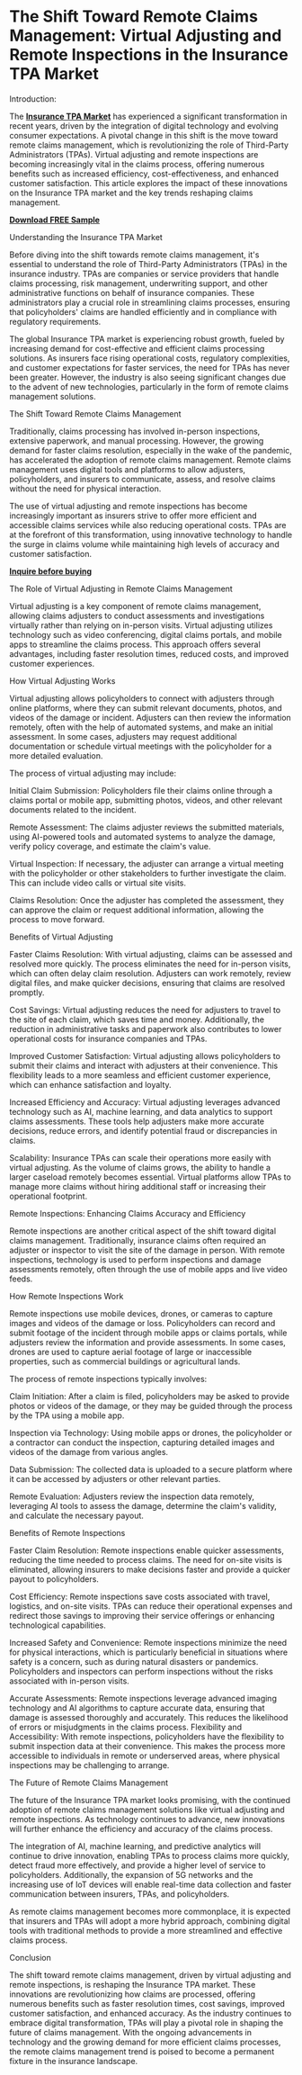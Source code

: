 # The Shift Toward Remote Claims Management: Virtual Adjusting and Remote Inspections in the Insurance TPA Market
Introduction:

The **[Insurance TPA Market](https://www.nextmsc.com/report/insurance-tpa-market)** has experienced a significant transformation in recent years, driven by the integration of digital technology and evolving consumer expectations. A pivotal change in this shift is the move toward remote claims management, which is revolutionizing the role of Third-Party Administrators (TPAs). Virtual adjusting and remote inspections are becoming increasingly vital in the claims process, offering numerous benefits such as increased efficiency, cost-effectiveness, and enhanced customer satisfaction. This article explores the impact of these innovations on the Insurance TPA market and the key trends reshaping claims management. 

**[Download FREE Sample](https://www.nextmsc.com/insurance-tpa-market/request-sample)**

Understanding the Insurance TPA Market

Before diving into the shift towards remote claims management, it's essential to understand the role of Third-Party Administrators (TPAs) in the insurance industry. TPAs are companies or service providers that handle claims processing, risk management, underwriting support, and other administrative functions on behalf of insurance companies. These administrators play a crucial role in streamlining claims processes, ensuring that policyholders' claims are handled efficiently and in compliance with regulatory requirements.

The global Insurance TPA market is experiencing robust growth, fueled by increasing demand for cost-effective and efficient claims processing solutions. As insurers face rising operational costs, regulatory complexities, and customer expectations for faster services, the need for TPAs has never been greater. However, the industry is also seeing significant changes due to the advent of new technologies, particularly in the form of remote claims management solutions.

The Shift Toward Remote Claims Management

Traditionally, claims processing has involved in-person inspections, extensive paperwork, and manual processing. However, the growing demand for faster claims resolution, especially in the wake of the pandemic, has accelerated the adoption of remote claims management. Remote claims management uses digital tools and platforms to allow adjusters, policyholders, and insurers to communicate, assess, and resolve claims without the need for physical interaction.

The use of virtual adjusting and remote inspections has become increasingly important as insurers strive to offer more efficient and accessible claims services while also reducing operational costs. TPAs are at the forefront of this transformation, using innovative technology to handle the surge in claims volume while maintaining high levels of accuracy and customer satisfaction.

**[Inquire before buying](https://www.nextmsc.com/insurance-tpa-market/inquire-before-buying)**

The Role of Virtual Adjusting in Remote Claims Management

Virtual adjusting is a key component of remote claims management, allowing claims adjusters to conduct assessments and investigations virtually rather than relying on in-person visits. Virtual adjusting utilizes technology such as video conferencing, digital claims portals, and mobile apps to streamline the claims process. This approach offers several advantages, including faster resolution times, reduced costs, and improved customer experiences.

How Virtual Adjusting Works

Virtual adjusting allows policyholders to connect with adjusters through online platforms, where they can submit relevant documents, photos, and videos of the damage or incident. Adjusters can then review the information remotely, often with the help of automated systems, and make an initial assessment. In some cases, adjusters may request additional documentation or schedule virtual meetings with the policyholder for a more detailed evaluation.

The process of virtual adjusting may include:

Initial Claim Submission: Policyholders file their claims online through a claims portal or mobile app, submitting photos, videos, and other relevant documents related to the incident.

Remote Assessment: The claims adjuster reviews the submitted materials, using AI-powered tools and automated systems to analyze the damage, verify policy coverage, and estimate the claim's value.

Virtual Inspection: If necessary, the adjuster can arrange a virtual meeting with the policyholder or other stakeholders to further investigate the claim. This can include video calls or virtual site visits.

Claims Resolution: Once the adjuster has completed the assessment, they can approve the claim or request additional information, allowing the process to move forward.

Benefits of Virtual Adjusting

Faster Claims Resolution: With virtual adjusting, claims can be assessed and resolved more quickly. The process eliminates the need for in-person visits, which can often delay claim resolution. Adjusters can work remotely, review digital files, and make quicker decisions, ensuring that claims are resolved promptly.

Cost Savings: Virtual adjusting reduces the need for adjusters to travel to the site of each claim, which saves time and money. Additionally, the reduction in administrative tasks and paperwork also contributes to lower operational costs for insurance companies and TPAs.

Improved Customer Satisfaction: Virtual adjusting allows policyholders to submit their claims and interact with adjusters at their convenience. This flexibility leads to a more seamless and efficient customer experience, which can enhance satisfaction and loyalty.

Increased Efficiency and Accuracy: Virtual adjusting leverages advanced technology such as AI, machine learning, and data analytics to support claims assessments. These tools help adjusters make more accurate decisions, reduce errors, and identify potential fraud or discrepancies in claims.

Scalability: Insurance TPAs can scale their operations more easily with virtual adjusting. As the volume of claims grows, the ability to handle a larger caseload remotely becomes essential. Virtual platforms allow TPAs to manage more claims without hiring additional staff or increasing their operational footprint.

Remote Inspections: Enhancing Claims Accuracy and Efficiency

Remote inspections are another critical aspect of the shift toward digital claims management. Traditionally, insurance claims often required an adjuster or inspector to visit the site of the damage in person. With remote inspections, technology is used to perform inspections and damage assessments remotely, often through the use of mobile apps and live video feeds.

How Remote Inspections Work

Remote inspections use mobile devices, drones, or cameras to capture images and videos of the damage or loss. Policyholders can record and submit footage of the incident through mobile apps or claims portals, while adjusters review the information and provide assessments. In some cases, drones are used to capture aerial footage of large or inaccessible properties, such as commercial buildings or agricultural lands.

The process of remote inspections typically involves:

Claim Initiation: After a claim is filed, policyholders may be asked to provide photos or videos of the damage, or they may be guided through the process by the TPA using a mobile app.

Inspection via Technology: Using mobile apps or drones, the policyholder or a contractor can conduct the inspection, capturing detailed images and videos of the damage from various angles.

Data Submission: The collected data is uploaded to a secure platform where it can be accessed by adjusters or other relevant parties.

Remote Evaluation: Adjusters review the inspection data remotely, leveraging AI tools to assess the damage, determine the claim's validity, and calculate the necessary payout.

Benefits of Remote Inspections

Faster Claim Resolution: Remote inspections enable quicker assessments, reducing the time needed to process claims. The need for on-site visits is eliminated, allowing insurers to make decisions faster and provide a quicker payout to policyholders.

Cost Efficiency: Remote inspections save costs associated with travel, logistics, and on-site visits. TPAs can reduce their operational expenses and redirect those savings to improving their service offerings or enhancing technological capabilities.

Increased Safety and Convenience: Remote inspections minimize the need for physical interactions, which is particularly beneficial in situations where safety is a concern, such as during natural disasters or pandemics. Policyholders and inspectors can perform inspections without the risks associated with in-person visits.

Accurate Assessments: Remote inspections leverage advanced imaging technology and AI algorithms to capture accurate data, ensuring that damage is assessed thoroughly and accurately. This reduces the likelihood of errors or misjudgments in the claims process.
Flexibility and Accessibility: With remote inspections, policyholders have the flexibility to submit inspection data at their convenience. This makes the process more accessible to individuals in remote or underserved areas, where physical inspections may be challenging to arrange.

The Future of Remote Claims Management

The future of the Insurance TPA market looks promising, with the continued adoption of remote claims management solutions like virtual adjusting and remote inspections. As technology continues to advance, new innovations will further enhance the efficiency and accuracy of the claims process.

The integration of AI, machine learning, and predictive analytics will continue to drive innovation, enabling TPAs to process claims more quickly, detect fraud more effectively, and provide a higher level of service to policyholders. Additionally, the expansion of 5G networks and the increasing use of IoT devices will enable real-time data collection and faster communication between insurers, TPAs, and policyholders.

As remote claims management becomes more commonplace, it is expected that insurers and TPAs will adopt a more hybrid approach, combining digital tools with traditional methods to provide a more streamlined and effective claims process.

Conclusion

The shift toward remote claims management, driven by virtual adjusting and remote inspections, is reshaping the Insurance TPA market. These innovations are revolutionizing how claims are processed, offering numerous benefits such as faster resolution times, cost savings, improved customer satisfaction, and enhanced accuracy. As the industry continues to embrace digital transformation, TPAs will play a pivotal role in shaping the future of claims management. With the ongoing advancements in technology and the growing demand for more efficient claims processes, the remote claims management trend is poised to become a permanent fixture in the insurance landscape.
